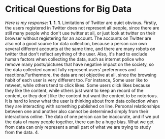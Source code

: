# Critical Questions for Big Data
*Here is my response*:
**1**.
**1**.
**1**. Limitations of Twitter are quiet obvious. Firstly, the users registered in Twitter does not represent all people, since there are still many people who don't use twitter at all, or just look at twitter on their browser without registering for an account. The accounts on Twitter are also not a good source for data collection, because a person can own several different accounts at the same time, and there are many robots on twitter that don't reflect anything of the user. Also, it's hard to exclude human factors when collecting the data, such as internet police who remove many posts/pictures that have negative impact on the society, so the data collected cannot fully represent users' preferences and reactions.Furthermore, the data are not objective at all, since the browsing habit of each user is very different too. For instance, Some user like to retweet, while others tend to click likes. Some users click likes because they like the content, while others just want to keep an record of the content, or they don't like the content but want the content to be notorious. It is hard to know what the user is thinking about from data collection when they are interacting with something published on line. Personal relationships between one and another also cannot be determined simply from their interactions online. The data of one person can be inaccurate, and if we put the data of many people together, there can be a huge bias. What we get from data can only represent a small part of what we are trying to study from the data.
4.
